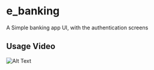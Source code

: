# e_banking

A Simple banking app UI, with the authentication screens

## Usage Video

![Alt Text](video.gif)